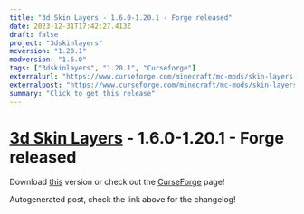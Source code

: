```yaml
---
title: "3d Skin Layers - 1.6.0-1.20.1 - Forge released"
date: 2023-12-31T17:42:27.413Z
draft: false
project: "3dskinlayers"
mcversion: "1.20.1"
modversion: "1.6.0"
tags: ["3dskinlayers", "1.20.1", "Curseforge"]
externalurl: "https://www.curseforge.com/minecraft/mc-mods/skin-layers-3d/files/4997345"
externalpost: "https://www.curseforge.com/minecraft/mc-mods/skin-layers-3d/files/4997345"
summary: "Click to get this release"
---
```

# [3d Skin Layers](/project/3dskinlayers) - 1.6.0-1.20.1 - Forge released
Download [this](https://www.curseforge.com/minecraft/mc-mods/skin-layers-3d/files/4997345) version or check out the [CurseForge](https://www.curseforge.com/minecraft/mc-mods/skin-layers-3d) page!

Autogenerated post, check the link above for the changelog!
